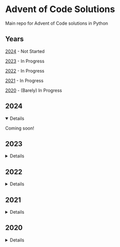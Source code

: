 # Advent of Code Solutions

Main repo for Advent of Code solutions in Python

## Years

[2024](#2024) - Not Started

[2023](#2023) - In Progress

[2022](#2022) - In Progress

[2021](#2021) - In Progress

[2020](#2020) - (Barely) In Progress

## 2024

<details open>

Coming soon!

</details>

## 2023

<details>

[Day 01](/2023/day01.py) - Part 1 & 2

[Day 02](/2023/day02.py) - Part 1 & 2

[Day 03](/2023/day03.py) - Part 1

[Day 04](/2023/day04.py) - Part 1

</details>

## 2022

<details>

[Day 01](/2022/day01.py) - Part 1 & 2

[Day 02](/2022/day02.py) - Part 1 & 2

[Day 03](/2022/day02.py) - Part 1 & 2

[Day 04](/2022/day04.py) - Part 1

</details>

## 2021

<details>

[Day 01](/2021/day01.py) - Part 1 & 2

[Day 02](/2021/day02.py) - Part 1 & 2

</details>

## 2020

<details>

[Day 01](/2020/day01.py) - Part 1 & 2

</details>
